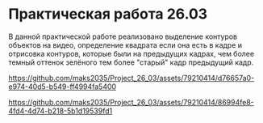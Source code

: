 # Практическая работа 26.03
В данной практической работе реализовано  выделение контуров объектов на видео, определение квадрата если она есть в кадре и отрисовка контуров, которые были на предыдущих кадрах, чем более темный оттенок зелёного тем более "старый" кадр предыдущий кадр.


https://github.com/maks2035/Project_26_03/assets/79210414/d76657a0-e974-40d5-b549-ff4994fa5400

https://github.com/maks2035/Project_26_03/assets/79210414/86994fe8-4fd4-4d74-b218-5b1d19539fd1
